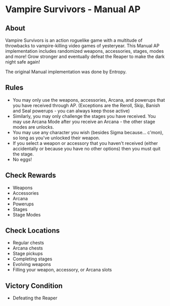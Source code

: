 # Vampire Survivors - Manual AP

## About
Vampire Survivors is an action roguelike game with a multitude of throwbacks to vampire-killing video games of yesteryear. This Manual AP implementation includes randomized weapons, accessories, stages, modes and more! Grow stronger and eventually defeat the Reaper to make the dark night safe again!

The original Manual implementation was done by Entropy.

## Rules

* You may only use the weapons, accessories, Arcana, and powerups that you have received through AP. (Exceptions are the Reroll, Skip, Banish and Seal powerups - you can always keep those active)
* Similarly, you may only challenge the stages you have received. You may use Arcana Mode after you receive an Arcana - the other stage modes are unlocks.
* You may use any character you wish (besides Sigma because... c'mon), so long as you've unlocked their weapon.
* If you select a weapon or accessory that you haven't received (either accidentally or because you have no other options) then you must quit the stage.
* No eggs!

## Check Rewards

* Weapons
* Accessories
* Arcana
* Powerups
* Stages
* Stage Modes

## Check Locations

* Regular chests
* Arcana chests
* Stage pickups
* Completing stages
* Evolving weapons
* Filling your weapon, accessory, or Arcana slots

## Victory Condition

* Defeating the Reaper